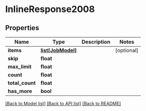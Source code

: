 # InlineResponse2008

## Properties
Name | Type | Description | Notes
------------ | ------------- | ------------- | -------------
**items** | [**list[JobModel]**](JobModel.md) |  | [optional] 
**skip** | **float** |  | 
**max_limit** | **float** |  | 
**count** | **float** |  | 
**total_count** | **float** |  | 
**has_more** | **bool** |  | 

[[Back to Model list]](../README.md#documentation-for-models) [[Back to API list]](../README.md#documentation-for-api-endpoints) [[Back to README]](../README.md)

